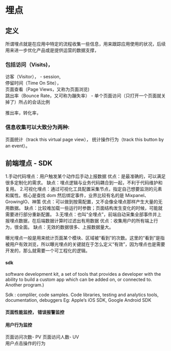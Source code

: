 # 埋点
## 定义
所谓埋点就是在应用中特定的流程收集一些信息，用来跟踪应用使用的状况，后续用来进一步优化产品或是提供运营的数据支撑，  

### 包括访问（Visits)，   
访客（Visitor）， - session,   
停留时间（Time On Site），  
页面查看（Page Views，又称为页面浏览)  
跳出率（Bounce Rate，又可称为蹦失率） - 单个页面访问（只打开一个页面就关掉了）所占的会话比例

推出率，转化率，

### 信息收集可以大致分为两种:
页面统计（track this virtual page view），
统计操作行为（track this button by an event）。


## 前端埋点 - SDK 

1.手动代码埋点：用户触发某个动作后手动上报数据
优点：是最准确的，可以满足很多定制化的需求。
缺点：埋点逻辑与业务代码耦合到一起，不利于代码维护和复用。
2.可视化埋点：通过可视化工具配置采集节点，指定自己想要监测的元素和属性。核心是查找 dom 然后绑定事件，业界比较有名的是 Mixpanel、GrowingIO、神策
优点：可以做到按需配置，又不会像全埋点那样产生大量的无用数据。
缺点：比较难加载一些运行时参数；页面结构发生变化的时候，可能就需要进行部分重新配置。
3.无埋点：也叫“全埋点”，前端自动采集全部事件并上报埋点数据，在后端数据计算时过滤出有用数据
优点：收集用户的所有端上行为，很全面。
缺点：无效的数据很多、上报数据量大。


曝光埋点一般是用来统计页面某个模块、区域被“看到”的次数。这里的“看到”是指被用户有效浏览，所以曝光埋点的关键就在于怎么定义“有效”，因为埋点也是需要开发的，那么就需要一个可工程化的逻辑。
#### sdk 
software development kit, a set of tools that provides a developer with the ability to build a custom app which can be added on, or connected to. Another program.)

Sdk : compliler, code samples. Code libraries, testing and analytics tools, documentation, debuggers
Eg: Apple’s iOS SDK, Google Android SDK

#### 页面性能监控， 错误报警监控  
#### 用户行为监控
页面访问次数- PV
页面访问人数- UV  
用户点击操作的行为  
